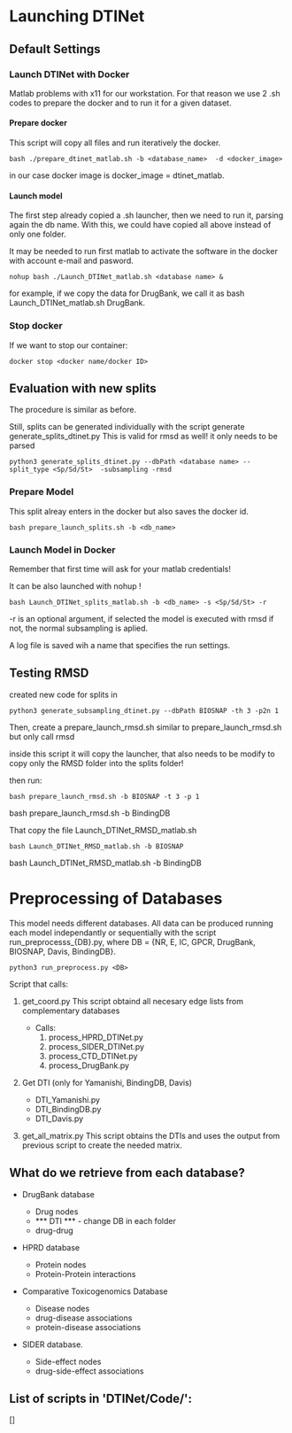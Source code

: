 # Launching DTINet

## Default Settings 

### Launch DTINet with Docker

Matlab problems with x11 for our workstation. 
For that reason we use 2 .sh codes to prepare the docker and 
to run it for a given dataset.

#### Prepare docker

This script will copy all files and run iteratively the docker.
```
bash ./prepare_dtinet_matlab.sh -b <database_name>  -d <docker_image>
```
in our case docker image is docker_image = dtinet_matlab.

#### Launch model

The first step already copied a .sh launcher, then we need to run it, 
parsing again the db name. 
With this, we could have copied all above instead of only one folder.

It may be needed to run first matlab to activate the software 
in the docker with account e-mail and pasword.

```
nohup bash ./Launch_DTINet_matlab.sh <database name> &
```

for example, if we copy the data for DrugBank, we call it as bash Launch_DTINet_matlab.sh DrugBank.

### Stop docker
If we want to stop our container:
```
docker stop <docker name/docker ID>
```




## Evaluation with new splits


The procedure is similar as before. 

Still, splits can be generated individually with the script generate generate_splits_dtinet.py
This is valid for rmsd as well! it only needs to be parsed

```
python3 generate_splits_dtinet.py --dbPath <database name> --split_type <Sp/Sd/St>  -subsampling -rmsd
```

### Prepare Model 

This split alreay enters in the docker but also saves the docker id.

```
bash prepare_launch_splits.sh -b <db_name> 
```
### Launch Model in Docker

Remember that first time will ask for your matlab credentials!

It can be also launched with nohup ! 

```
bash Launch_DTINet_splits_matlab.sh -b <db_name> -s <Sp/Sd/St> -r
```
-r is an optional argument, if selected the model is executed with rmsd
if not, the normal subsampling is aplied. 


A log file is saved wih a name that specifies the run settings. 


## Testing RMSD

created new code for splits in
```
python3 generate_subsampling_dtinet.py --dbPath BIOSNAP -th 3 -p2n 1
```

Then, create a prepare_launch_rmsd.sh
similar to prepare_launch_rmsd.sh
but only call rmsd 

inside this script it will copy the launcher, that also needs to be modify
to copy only the RMSD folder into the splits folder!

then run:
```
bash prepare_launch_rmsd.sh -b BIOSNAP -t 3 -p 1
```
bash prepare_launch_rmsd.sh -b BindingDB


That copy the file Launch_DTINet_RMSD_matlab.sh

```
bash Launch_DTINet_RMSD_matlab.sh -b BIOSNAP
```
bash Launch_DTINet_RMSD_matlab.sh -b BindingDB


# Preprocessing of Databases

This model needs different databases. 
All data can be produced running each model independantly or sequentially with the script run_preprocesss_{DB}.py,
where DB = {NR, E, IC, GPCR, DrugBank, BIOSNAP, Davis, BindingDB}.

```
python3 run_preprocess.py <DB>
```

Script that calls:
1. get_coord.py
    This script obtaind all necesary edge lists from complementary databases
    * Calls:
      1. process_HPRD_DTINet.py
      2. process_SIDER_DTINet.py
      3. process_CTD_DTINet.py
      4. process_DrugBank.py 

2. Get DTI (only for Yamanishi, BindingDB, Davis)
    - DTI_Yamanishi.py
    - DTI_BindingDB.py
    - DTI_Davis.py

3. get_all_matrix.py
    This script obtains the DTIs and uses the output from previous script to create the needed matrix. 


## What do we retrieve from each database? 
* DrugBank database 
    - Drug nodes
    - *** DTI *** - change DB in each folder
    - drug-drug 

* HPRD database
    - Protein nodes
    - Protein-Protein interactions

* Comparative Toxicogenomics Database
    - Disease nodes
    - drug-disease associations
    - protein-disease associations 

* SIDER database.
    - Side-effect nodes
    - drug-side-effect associations 


## List of scripts in 'DTINet/Code/':

[]